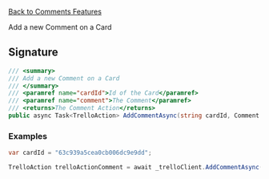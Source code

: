 [Back to Comments Features](TrelloClient#comments-features)

Add a new Comment on a Card

## Signature
```cs
/// <summary>
/// Add a new Comment on a Card
/// </summary>
/// <paramref name="cardId">Id of the Card</paramref>
/// <paramref name="comment">The Comment</paramref>
/// <returns>The Comment Action</returns>
public async Task<TrelloAction> AddCommentAsync(string cardId, Comment comment, CancellationToken cancellationToken = default) {...}
```
### Examples

```cs
var cardId = "63c939a5cea0cb006dc9e9dd";

TrelloAction trelloActionComment = await _trelloClient.AddCommentAsync(cardId, new Comment("Hello World"));
```